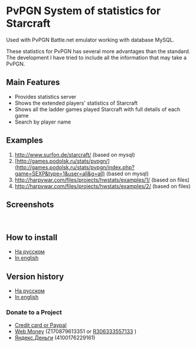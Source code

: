# PvPGN System of statistics for Starcraft #

Used with PvPGN Battle.net emulator working with database MySQL.

These statistics for PvPGN has several more advantages than the standard. The development I have tried to include all the information that may take a PvPGN.


## Main Features ##

  * Provides statistics server
  * Shows the extended players' statistics of Starcraft
  * Shows all the ladder games played Starcraft with full details of each game
  * Search by player name

## Examples ##

  1. http://www.surfon.de/starcraft/ (based on mysql)
  1. [http://games.podolsk.ru/stats/pvpgn/](http://games.podolsk.ru/stats/pvpgn/index.php?game=SEXP&type=1&user=all&g=all) (based on mysql)
  1. http://harpywar.com/files/projects/hwstats/examples/1/ (based on files)
  1. http://harpywar.com/files/projects/hwstats/examples/2/ (based on files)


## Screenshots ##

![![](http://harpywar.com/images/projects/hwstats/hwstats.install_small.png)](http://harpywar.com/images/projects/hwstats/hwstats.install.png) ![![](http://harpywar.com/images/projects/hwstats/hwstats.players_small.png)](http://harpywar.com/images/projects/hwstats/hwstats.players.png) ![![](http://harpywar.com/images/projects/hwstats/hwstats.games_small.png)](http://harpywar.com/images/projects/hwstats/hwstats.games.png) ![![](http://harpywar.com/images/projects/hwstats/hwstats.status_small.png)](http://harpywar.com/images/projects/hwstats/hwstats.status.png)


## How to install ##

  * <a href='http://hwstats.googlecode.com/svn/tags/2.35/INSTALL/readme.ru.txt'>На русском</a>
  * <a href='http://hwstats.googlecode.com/svn/tags/2.35/INSTALL/readme.en.txt'>In english</a>


## Version history ##

  * <a href='http://hwstats.googlecode.com/svn/tags/2.35/INSTALL/version_history.ru.txt'>На русском</a>
  * <a href='http://hwstats.googlecode.com/svn/tags/2.35/INSTALL/version_history.en.txt'>In english</a>

### Donate to a Project ###
  * [Credit card or Paypal](http://bit.ly/xsODEv)
  * [Web Money](http://webmoney.ru/) (Z170879613351 or [R306333557133](https://code.google.com/p/hwstats/source/detail?r=306333557133) )
  * [Яндекс.Деньги](http://money.yandex.ru) (4100176229161)